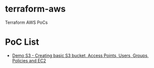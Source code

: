 # terraform-aws
Terraform AWS PoCs

# PoC List
* [Demo S3 - Creating basic S3 bucket, Access Points, Users, Groups, Policies and EC2](./s3demo/)